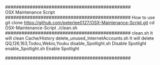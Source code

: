 ##############################################	
	OSX Maintenance Script
##############################################
How to use
	 git clone https://github.com/peterlee0127/OSX-Maintenance-Script.git
	 cd OSX-Maintenance-Script 
	 ./clean.sh
##############################################
clean.sh
	It will clean Cache/History
delete_unused_InternetAccounts.sh
	It will delete QQ,126,163,Todou,Webio,Youku
disable_Spotlight.sh
	Disable Spotlight
enable_Spotlight.sh
	Enable Spotlight

##############################################
